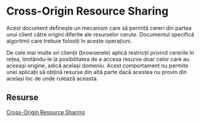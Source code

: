# Cross-Origin Resource Sharing

Acest document definește un mecanism care să permită cereri din partea unui client către origini diferite ale resurselor cerute.
Documentul specifică algoritmii care trebuie folosiți în aceste operațiuni.

De cele mai multe ori clienții (browserele) aplică restricții privind cererile în rețea, limitându-le la posibilitatea de a accesa resurse doar celor care au aceeași origine, adică același domeniu. Acest comportament nu permite unei aplicații să obțină resurse din altă parte dacă acestea nu provin din același loc de unde rulează aceasta.

## Resurse

[Cross-Origin Resource Sharing](https://www.w3.org/TR/cors/)
